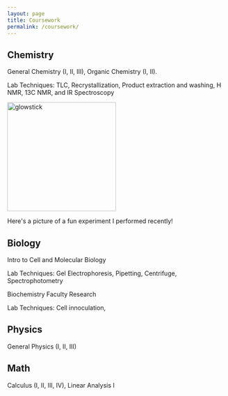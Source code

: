 ```yaml
---
layout: page
title: Coursework
permalink: /coursework/
---
```


## Chemistry
General Chemistry (I, II, III), Organic Chemistry (I, II).

  Lab Techniques: TLC, Recrystallization, Product extraction and washing, H NMR, 13C NMR, and IR Spectroscopy
  
  <img src="{{site.baseurl}}/images/IMG_0468.JPG" alt="glowstick" style="width:250px;height:250px;">
  
  Here's a picture of a fun experiment I performed recently!
  
  
## Biology
Intro to Cell and Molecular Biology

  Lab Techniques: Gel Electrophoresis, Pipetting, Centrifuge, Spectrophotometry

Biochemistry Faculty Research

  Lab Techniques: Cell innoculation, 
## Physics
General Physics (I, II, III)

## Math
Calculus (I, II, III, IV), Linear Analysis I


